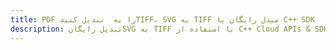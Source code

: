 ---title: PDF را به  تبدیل کنیدTIFF، SVG به TIFF مبدل رایگان یا C++ SDKdescription: تبدیل رایگانSVG به TIFF با استفاده از C++ Cloud APIs & SDK همچنین اسناد PDF را در Cloud ایجاد، ویرایش و رندر کنید.---